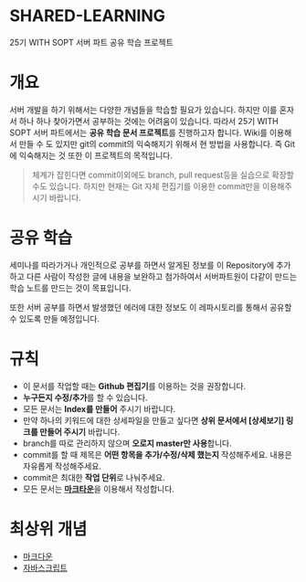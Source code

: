 # SHARED-LEARNING
25기 WITH SOPT 서버 파트 공유 학습 프로젝트

# 개요

서버 개발을 하기 위해서는 다양한 개념들을 학습할 필요가 있습니다. 
하지만 이를 혼자서 하나 하나 찾아가면서 공부하는 것에는 어려움이 있습니다.
따라서 25기 WITH SOPT 서버 파트에서는 **공유 학습 문서 프로젝트**를 진행하고자 합니다.
Wiki를 이용해서 만들 수 도 있지만 git의 commit의 익숙해지기 위해서 현 방법을 사용합니다.
즉 Git에 익숙해지는 것 또한 이 프로젝트의 목적입니다.
> 체계가 잡힌다면 commit이외에도 branch, pull request등을 실습으로 확장할 수도 있습니다. 
> 하지만 현재는 Git 자체 편집기를 이용한 commit만을 이용해주시기 바랍니다.


# 공유 학습

세미나를 따라가거나 개인적으로 공부를 하면서 알게된 정보를 이 Repository에 추가하고 
다른 사람이 작성한 글에 내용을 보완하고 첨가하여서 서버파트원이 다같이 만드는 학습 노트를 만드는 것이 목표입니다.

또한 서버 공부를 하면서 발생했던 에러에 대한 정보도 이 레파시토리를 통해서 공유할 수 있도록 만들 예정입니다.

# 규칙

- 이 문서를 작업할 때는 **Github 편집기**를 이용하는 것을 권장합니다.
- **누구든지 수정/추가**를 할 수 있습니다.
- 모든 문서는 **Index를 만들어** 주시기 바랍니다.
- 만약 하나의 키워드에 대한 상세파일을 만들고 싶다면 **상위 문서에서 [상세보기] 링크를 만들어 주시기** 바랍니다.
- branch를 따로 관리하지 않으며 **오로지 master만 사용**합니다. 
- commit를 할 때 제목은 **어떤 항목을 추가/수정/삭제 했는지** 작성해주세요. 내용은 자유롭게 작성해주세요.
- commit은 최대한 **작업 단위**로 나눠주세요.
- 모든 문서는 [**마크타운**](https://github.com/WITH-SOPT-SERVER/SHARED-LEARNING/blob/master/MarkDown.md)을 이용해서 작성합니다.

# 최상위 개념

- [마크다운](https://github.com/WITH-SOPT-SERVER/SHARED-LEARNING/blob/master/MarkDown.md)
- [자바스크립트](https://github.com/WITH-SOPT-SERVER/SHARED-LEARNING/blob/master/Javascript.md)

